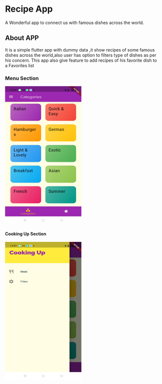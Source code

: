 # Recipe App

A Wonderful app to connect us with famous dishes across the world.

## About APP

It is a simple flutter app with dummy data ,it show recipes of some famous dishes across the world,also user has option to filters type of dishes as per his concern. This app also give feature to add recipes of his favorite dish to a Favorites list

### Menu Section
<img src="images/Screenshot_2021-11-09-12-57-44-67_9347c88eefc4674d7f7e46589cb50073.jpg" height="450" width="250">


#### Cooking Up Section
<img src="images/Screenshot_2021-11-09-12-57-53-90_9347c88eefc4674d7f7e46589cb50073.jpg" height="450" width="250">

